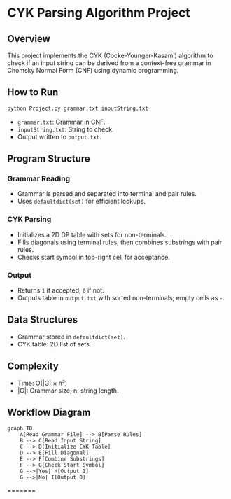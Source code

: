 
# CYK Parsing Algorithm Project

## Overview

This project implements the CYK (Cocke-Younger-Kasami) algorithm to check if an input string can be derived from a context-free grammar in Chomsky Normal Form (CNF) using dynamic programming.

## How to Run

```bash
python Project.py grammar.txt inputString.txt
```

- `grammar.txt`: Grammar in CNF.
- `inputString.txt`: String to check.
- Output written to `output.txt`.

## Program Structure

### Grammar Reading

- Grammar is parsed and separated into terminal and pair rules.
- Uses `defaultdict(set)` for efficient lookups.

### CYK Parsing

- Initializes a 2D DP table with sets for non-terminals.
- Fills diagonals using terminal rules, then combines substrings with pair rules.
- Checks start symbol in top-right cell for acceptance.

### Output

- Returns `1` if accepted, `0` if not.
- Outputs table in `output.txt` with sorted non-terminals; empty cells as `-`.

## Data Structures

- Grammar stored in `defaultdict(set)`.
- CYK table: 2D list of sets.

## Complexity

- Time: O(|G| × n³)
- |G|: Grammar size; n: string length.

## Workflow Diagram

```mermaid
graph TD
    A[Read Grammar File] --> B[Parse Rules]
    B --> C[Read Input String]
    C --> D[Initialize CYK Table]
    D --> E[Fill Diagonal]
    E --> F[Combine Substrings]
    F --> G[Check Start Symbol]
    G -->|Yes| H[Output 1]
    G -->|No| I[Output 0]
```



=======